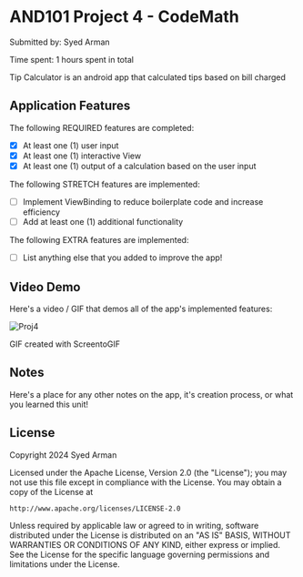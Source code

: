 # AND101 Project 4 - CodeMath

Submitted by: Syed Arman

Time spent: 1 hours spent in total

Tip Calculator is an android app that calculated tips based on bill charged

## Application Features

The following REQUIRED features are completed:

- [x] At least one (1) user input
- [x] At least one (1) interactive View
- [x] At least one (1) output of a calculation based on the user input

The following STRETCH features are implemented:

- [ ] Implement ViewBinding to reduce boilerplate code and increase efficiency
- [ ] Add at least one (1) additional functionality

The following EXTRA features are implemented:

- [ ] List anything else that you added to improve the app!

## Video Demo

Here's a video / GIF that demos all of the app's implemented features:

![Proj4](https://github.com/syedarman1/Tip_Calculator/assets/148717758/3c3a6dec-73fd-4b51-8102-a1c6ad76dad3)

GIF created with ScreentoGIF

## Notes

Here's a place for any other notes on the app, it's creation process, or what you learned this unit!

## License

Copyright 2024 Syed Arman

Licensed under the Apache License, Version 2.0 (the "License");
you may not use this file except in compliance with the License.
You may obtain a copy of the License at

    http://www.apache.org/licenses/LICENSE-2.0

Unless required by applicable law or agreed to in writing, software
distributed under the License is distributed on an "AS IS" BASIS,
WITHOUT WARRANTIES OR CONDITIONS OF ANY KIND, either express or implied.
See the License for the specific language governing permissions and
limitations under the License.

